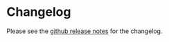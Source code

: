 # Changelog

Please see the [github release notes](https://github.com/SWE-agent/mini-swe-agent/releases) for the changelog.